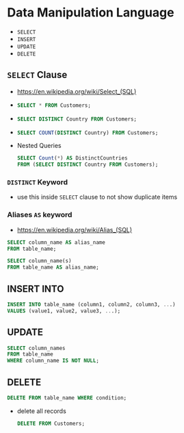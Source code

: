 # Data Manipulation Language

- `SELECT`
- `INSERT`
- `UPDATE`
- `DELETE`

## `SELECT` Clause

- <https://en.wikipedia.org/wiki/Select_(SQL)>

- ```sql
  SELECT * FROM Customers;
  ```

- ```sql
  SELECT DISTINCT Country FROM Customers;
  ```

- ```sql
  SELECT COUNT(DISTINCT Country) FROM Customers;
  ```

- Nested Queries

  ```sql
  SELECT Count(*) AS DistinctCountries
  FROM (SELECT DISTINCT Country FROM Customers);
  ```

### `DISTINCT` Keyword

- use this inside `SELECT` clause to not show duplicate items

### Aliases `AS` keyword

- <https://en.wikipedia.org/wiki/Alias_(SQL)>

```sql
SELECT column_name AS alias_name
FROM table_name;
```

```sql
SELECT column_name(s)
FROM table_name AS alias_name;
```

## INSERT INTO

```sql
INSERT INTO table_name (column1, column2, column3, ...)
VALUES (value1, value2, value3, ...);
```

## UPDATE

```sql
SELECT column_names
FROM table_name
WHERE column_name IS NOT NULL;
```

## DELETE

```sql
DELETE FROM table_name WHERE condition;
```

- delete all records

  ```sql
  DELETE FROM Customers;
  ```
